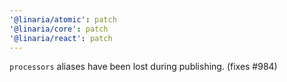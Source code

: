 ```yaml
---
'@linaria/atomic': patch
'@linaria/core': patch
'@linaria/react': patch
---
```


`processors` aliases have been lost during publishing. (fixes #984)

